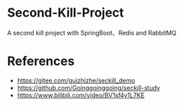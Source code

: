 # Second-Kill-Project
A second kill project with SpringBoot、Redis and RabbitMQ

# References
- https://gitee.com/guizhizhe/seckill_demo
- https://github.com/Goinggoinggoing/seckill-study
- https://www.bilibili.com/video/BV1sf4y1L7KE
